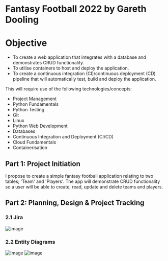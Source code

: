 # Fantasy Football 2022 by Gareth Dooling

# Objective

- To create a web application that integrates with a database and demonstrates CRUD functionality.
- To utilise containers to host and deploy the application.
- To create a continuous integration (CI)/continuous deployment (CD) pipeline that will automatically test, build and deploy the application.

This will require use of the following technologies/concepts:

- Project Management
- Python Fundamentals
- Python Testing
- Git
- Linux
- Python Web Development
- Databases
- Continuous Integration and Deployment (CI/CD)
- Cloud Fundamentals
- Containerisation

## Part 1: Project Initiation

I propose to create a simple fantasy football application relating to two tables; 'Team' and 'Players'. The app will demonstrate CRUD functionality so a user will be able to create, read, update and delete teams and players. 

## Part 2: Planning, Design & Project Tracking

### 2.1 Jira

![image](https://user-images.githubusercontent.com/97617047/153412116-38921f79-558d-4b25-a836-182366f061f2.png)

### 2.2 Entity Diagrams

![image](https://user-images.githubusercontent.com/97617047/153414112-e41c3777-23a0-4d9c-ac16-7d2bf1af88c5.png)
![image](https://user-images.githubusercontent.com/97617047/153424262-8346e0b2-5d3b-48e1-9f6d-7bf086995a88.png)



